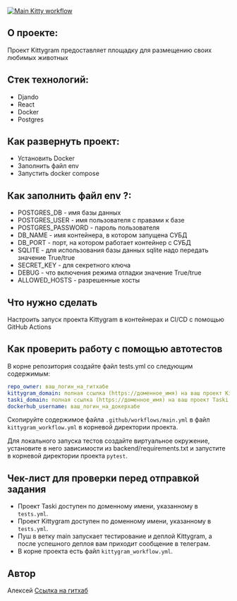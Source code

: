 [![Main Kitty workflow](https://github.com/shft1/kittygram_final/actions/workflows/main.yml/badge.svg?event=workflow_run)](https://github.com/shft1/kittygram_final/actions/workflows/main.yml)

## О проекте:
Проект Kittygram предоставляет площадку для размещению своих любимых животных

## Стек технологий:
- Djando
- React
- Docker
- Postgres

## Как развернуть проект:
- Установить Docker
- Заполнить файл env
- Запустить docker compose 

## Как заполнить файл env ?:
- POSTGRES_DB - имя базы данных 
- POSTGRES_USER - имя пользователя с правами к базе
- POSTGRES_PASSWORD - пароль пользователя
- DB_NAME - имя контейнера, в котором запущена СУБД
- DB_PORT - порт, на котором работает контейнер с СУБД
- SQLITE - для использования базы данных sqlite надо передать значение True/true
- SECRET_KEY - для секретного ключа
- DEBUG - что включения режима отладки значение True/true
- ALLOWED_HOSTS - разрешенные хосты

## Что нужно сделать

Настроить запуск проекта Kittygram в контейнерах и CI/CD с помощью GitHub Actions

## Как проверить работу с помощью автотестов

В корне репозитория создайте файл tests.yml со следующим содержимым:
```yaml
repo_owner: ваш_логин_на_гитхабе
kittygram_domain: полная ссылка (https://доменное_имя) на ваш проект Kittygram
taski_domain: полная ссылка (https://доменное_имя) на ваш проект Taski
dockerhub_username: ваш_логин_на_докерхабе
```

Скопируйте содержимое файла `.github/workflows/main.yml` в файл `kittygram_workflow.yml` в корневой директории проекта.

Для локального запуска тестов создайте виртуальное окружение, установите в него зависимости из backend/requirements.txt и запустите в корневой директории проекта `pytest`.

## Чек-лист для проверки перед отправкой задания

- Проект Taski доступен по доменному имени, указанному в `tests.yml`.
- Проект Kittygram доступен по доменному имени, указанному в `tests.yml`.
- Пуш в ветку main запускает тестирование и деплой Kittygram, а после успешного деплоя вам приходит сообщение в телеграм.
- В корне проекта есть файл `kittygram_workflow.yml`.

## Автор 
Алексей
[Ссылка на гитхаб](https://github.com/shft1)
